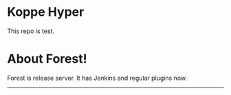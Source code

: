 # Koppe Hyper
This repo is test.

# About Forest!
Forest is release server.
It has Jenkins and regular plugins now.

-----------------------------